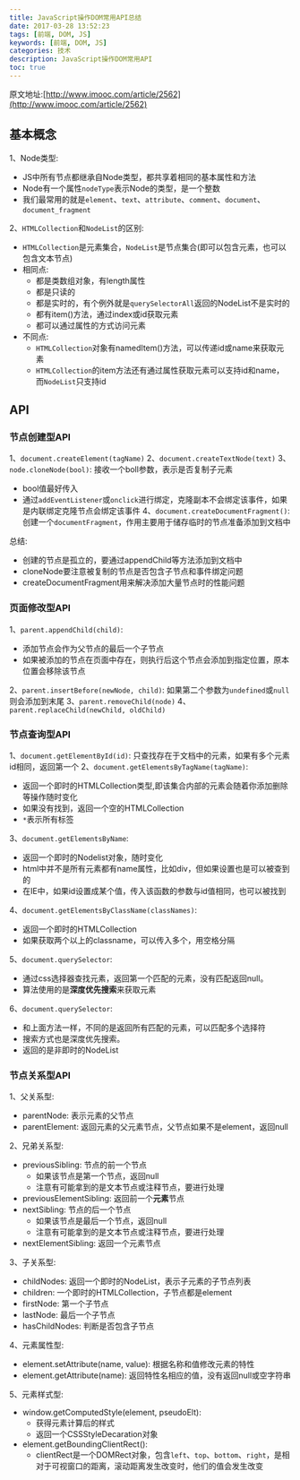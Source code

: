 ```yaml
---
title: JavaScript操作DOM常用API总结
date: 2017-03-28 13:52:23
tags: [前端, DOM, JS]
keywords: [前端, DOM, JS]
categories: 技术
description: JavaScript操作DOM常用API
toc: true
---
```


原文地址:[http://www.imooc.com/article/2562](http://www.imooc.com/article/2562)

## 基本概念
1、Node类型:
  * JS中所有节点都继承自Node类型，都共享着相同的基本属性和方法
  * Node有一个属性`nodeType`表示Node的类型，是一个整数
  * 我们最常用的就是`element`、`text`、`attribute`、`comment`、`document`、`document_fragment`

2、`HTMLCollection`和`NodeList`的区别:
  * `HTMLCollection`是元素集合，`NodeList`是节点集合(即可以包含元素，也可以包含文本节点)
  * 相同点:
    * 都是类数组对象，有length属性
    * 都是只读的
    * 都是实时的，有个例外就是`querySelectorAll`返回的NodeList不是实时的
    * 都有item()方法，通过index或id获取元素
    * 都可以通过属性的方式访问元素
  * 不同点:
    * `HTMLCollection`对象有namedItem()方法，可以传递id或name来获取元素
    * `HTMLCollection`的item方法还有通过属性获取元素可以支持id和name，而`NodeList`只支持id

## API

### 节点创建型API

1、`document.createElement(tagName)`
2、`document.createTextNode(text)`
3、`node.cloneNode(bool)`: 接收一个boll参数，表示是否复制子元素
  * bool值最好传入
  * 通过`addEventListener`或`onclick`进行绑定，克隆副本不会绑定该事件，如果是内联绑定克隆节点会绑定该事件
4、`document.createDocumentFragment()`: 创建一个`documentFragment`，作用主要用于储存临时的节点准备添加到文档中

总结:
  * 创建的节点是孤立的，要通过appendChild等方法添加到文档中
  * cloneNode要注意被复制的节点是否包含子节点和事件绑定问题
  * createDocumentFragment用来解决添加大量节点时的性能问题

### 页面修改型API

1、`parent.appendChild(child)`:
  * 添加节点会作为父节点的最后一个子节点
  * 如果被添加的节点在页面中存在，则执行后这个节点会添加到指定位置，原本位置会移除该节点

2、`parent.insertBefore(newNode, child)`: 如果第二个参数为`undefined`或`null`则会添加到末尾
3、`parent.removeChild(node)`
4、`parent.replaceChild(newChild, oldChild)`

### 节点查询型API

1、`document.getElementById(id)`: 只查找存在于文档中的元素，如果有多个元素id相同，返回第一个
2、`document.getElementsByTagName(tagName)`:
  * 返回一个即时的HTMLCollection类型,即该集合内部的元素会随着你添加删除等操作随时变化
  * 如果没有找到，返回一个空的HTMLCollection
  * `*`表示所有标签

3、`document.getElementsByName`:
  * 返回一个即时的Nodelist对象，随时变化
  * html中并不是所有元素都有name属性，比如div，但如果设置也是可以被查到的
  * 在IE中，如果id设置成某个值，传入该函数的参数与id值相同，也可以被找到

4、`document.getElementsByClassName(classNames)`:
  * 返回一个即时的HTMLCollection
  * 如果获取两个以上的classname，可以传入多个，用空格分隔

5、`document.querySelector`:
  * 通过css选择器查找元素，返回第一个匹配的元素，没有匹配返回null。
  * 算法使用的是**深度优先搜索**来获取元素

6、`document.querySelector`:
  * 和上面方法一样，不同的是返回所有匹配的元素，可以匹配多个选择符
  * 搜索方式也是深度优先搜索。
  * 返回的是非即时的NodeList

### 节点关系型API

1、父关系型:
  * parentNode: 表示元素的父节点
  * parentElement: 返回元素的父元素节点，父节点如果不是element，返回null

2、兄弟关系型:
  * previousSibling: 节点的前一个节点
    * 如果该节点是第一个节点，返回null
    * 注意有可能拿到的是文本节点或注释节点，要进行处理
  * previousElementSibling: 返回前一个**元素**节点
  * nextSibling: 节点的后一个节点
    * 如果该节点是最后一个节点，返回null
    * 注意有可能拿到的是文本节点或注释节点，要进行处理
  * nextElementSibling: 返回一个元素节点

3、子关系型:
  * childNodes: 返回一个即时的NodeList，表示子元素的子节点列表
  * children: 一个即时的HTMLCollection，子节点都是element
  * firstNode: 第一个子节点
  * lastNode: 最后一个子节点
  * hasChildNodes: 判断是否包含子节点

4、元素属性型:
  * element.setAttribute(name, value): 根据名称和值修改元素的特性
  * element.getAttribute(name): 返回特性名相应的值，没有返回null或空字符串

5、元素样式型:
  * window.getComputedStyle(element, pseudoElt):
    * 获得元素计算后的样式
    * 返回一个CSSStyleDecaration对象
  * element.getBoundingClientRect():
    * clientRect是一个DOMRect对象，包含`left`、`top`、`bottom`、`right`，是相对于可视窗口的距离，滚动距离发生改变时，他们的值会发生改变

